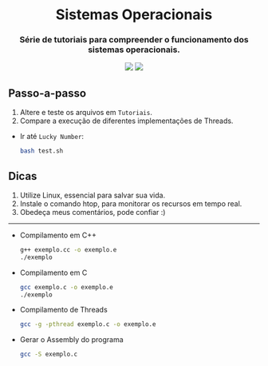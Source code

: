 <h1 align="center">Sistemas Operacionais</h1>
<h3 align="center">
Série de tutoriais para compreender o funcionamento dos sistemas operacionais.
</h3>
<p align="center">
<img src = https://img.shields.io/badge/SO-Linux-blueviolet>
<img src = https://img.shields.io/badge/C-Linguagem%20-brightgreen>
</p>


## Passo-a-passo 
1. Altere e teste os arquivos em `Tutoriais`.
2. Compare a execução de diferentes implementações de Threads.
* Ir até `Lucky Number`:
	```bash
	bash test.sh
	```


## Dicas
1. Utilize Linux, essencial para salvar sua vida.
2. Instale o comando htop, para monitorar os recursos em tempo real.
3. Obedeça meus comentários, pode confiar :)

---
* Compilamento em C++
	```bash
	g++ exemplo.cc -o exemplo.e
	./exemplo
	```
	
* Compilamento em C
	```bash
	gcc exemplo.c -o exemplo.e
	./exemplo
	```

* Compilamento de Threads
	```bash
	gcc -g -pthread exemplo.c -o exemplo.e
	```

* Gerar o Assembly do programa
	```bash
	gcc -S exemplo.c
	```
